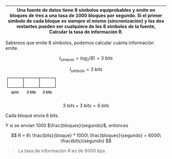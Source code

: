 | Una fuente de datos tiene 8 símbolos equiprobables y emite en bloques de tres a una tasa de 1000 bloques por segundo. Si el primer símbolo de cada bloque es siempre el mismo (sincronización) y los dos restantes pueden ser cualquiera de los 8 símbolos de la fuente, Calcular la tasa de información R. |
| ----------------------------------------------------------------------------------------------------------------------------------------------------------------------------------------------------------------------------------------------------------------------------------------------------------- |

Sabemos que emite 8 símbolos, podemos calcular cuánta información emite.

$$
I_{símbolo} = log_2(8) = 3\ bits
$$

$$
I_{símbolo} = 3\ bits
$$

![4.17 image](assets/4-17.png)

$$
3\ bits + 3\ bits = 6\ bits
$$

Cada bloque envía 6 bits.

Y si se envían 1000 $\frac{bloques}{segundo}$, entonces

$$
R = 6\ \frac{bits}{bloque} * 1000\ \frac{bloques}{segundo}  = 6000\ \frac{bits}{segundo}
$$

> La tasa de información $R$ es de $6000\ bps$.

